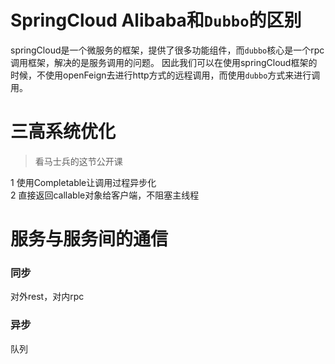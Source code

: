 # SpringCloud Alibaba和```Dubbo```的区别
springCloud是一个微服务的框架，提供了很多功能组件，而```dubbo```核心是一个rpc调用框架，解决的是服务调用的问题。
因此我们可以在使用springCloud框架的时候，不使用openFeign去进行http方式的远程调用，而使用```dubbo```方式来进行调用。

# 三高系统优化
> 看马士兵的这节公开课  

1 使用Completable让调用过程异步化  
2 直接返回callable对象给客户端，不阻塞主线程  

# 服务与服务间的通信
### 同步
对外rest，对内rpc

### 异步
队列
